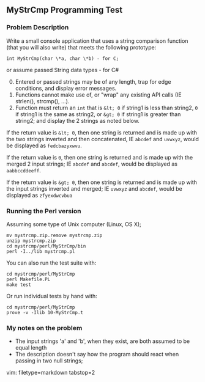 ## MyStrCmp Programming Test ##

### Problem Description ###

Write a small console application that uses a string comparison function
(that you will also write) that meets the following prototype:

    int MyStrCmp(char \*a, char \*b) - for C;

or assume passed String data types - for C#

0. Entered or passed strings may be of any length, trap for edge conditions,
and display error messages. 
0. Functions cannot make use of, or "wrap" any existing API calls (IE strlen(), strcmp(), ...). 
0. Function must return an `int` that is `&lt; 0` if string1 is less than
string2, `0` if string1 is the same as string2, or `&gt; 0` if string1 is
greater than string2; and display the 2 strings as noted below.

If the return value is `&lt; 0`, then one string is returned and is made up with
the two strings inverted and then concatenated, IE `abcdef` and `uvwxyz`, would
be displayed as `fedcbazyxwvu`.

If the return value is `0`, then one string is returned and is made up with
the merged 2 input strings; IE `abcdef` and `abcdef`, would be displayed as
`aabbccddeeff`.

If the return value is `&gt; 0`, then one string is returned and is made up with
the input strings inverted and merged; IE `uvwxyz` and `abcdef`, would be
displayed as `zfyexdwcvbua`

### Running the Perl version ###
Assuming some type of Unix computer (Linux, OS X);

    mv mystrcmp.zip.remove mystrcmp.zip
    unzip mystrcmp.zip
    cd mystrcmp/perl/MyStrCmp/bin
    perl -I../lib mystrcmp.pl

You can also run the test suite with:

    cd mystrcmp/perl/MyStrCmp
    perl Makefile.PL
    make test

Or run individual tests by hand with:

    cd mystrcmp/perl/MyStrCmp
    prove -v -Ilib 10-MyStrCmp.t

### My notes on the problem ###
- The input strings 'a' and 'b', when they exist, are both assumed to be equal
  length
- The description doesn't say how the program should react when passing in two
  null strings;

vim: filetype=markdown tabstop=2
